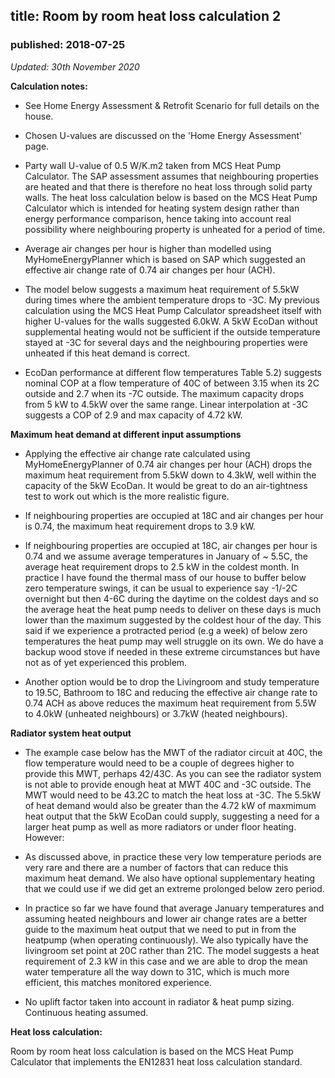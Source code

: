 ## title: Room by room heat loss calculation 2
### published: 2018-07-25

*Updated: 30th November 2020*

**Calculation notes:**

- See Home Energy Assessment & Retrofit Scenario for full details on the house.

- Chosen U-values are discussed on the 'Home Energy Assessment' page.

- Party wall U-value of 0.5 W/K.m2 taken from MCS Heat Pump Calculator. The SAP assessment assumes that neighbouring properties are heated and that there is therefore no heat loss through solid party walls. The heat loss calculation below is based on the MCS Heat Pump Calculator which is intended for heating system design rather than energy performance comparison, hence taking into account real possibility where neighbouring property is unheated for a period of time.

- Average air changes per hour is higher than modelled using MyHomeEnergyPlanner which is based on SAP which suggested an effective air change rate of 0.74 air changes per hour (ACH).

- The model below suggests a maximum heat requirement of 5.5kW during times where the ambient temperature drops to -3C. My previous calculation using the MCS Heat Pump Calculator spreadsheet itself with higher U-values for the walls suggested 6.0kW. A 5kW EcoDan without supplemental heating would not be sufficient if the outside temperature stayed at -3C for several days and the neighbouring properties were unheated if this heat demand is correct.

- EcoDan performance at different flow temperatures Table 5.2) suggests nominal COP at a flow temperature of 40C of between 3.15 when its 2C outside and 2.7 when its -7C outside. The maximum capacity drops from 5 kW to 4.5kW over the same range. Linear interpolation at -3C suggests a COP of 2.9 and max capacity of 4.72 kW.

**Maximum heat demand at different input assumptions**

- Applying the effective air change rate calculated using MyHomeEnergyPlanner of 0.74 air changes per hour (ACH) drops the maximum heat requirement from 5.5kW down to 4.3kW, well within the capacity of the 5kW EcoDan. It would be great to do an air-tightness test to work out which is the more realistic figure.

- If neighbouring properties are occupied at 18C and air changes per hour is 0.74, the maximum heat requirement drops to 3.9 kW.

- If neighbouring properties are occupied at 18C, air changes per hour is 0.74 and we assume average temperatures in January of ~ 5.5C, the average heat requirement drops to 2.5 kW in the coldest month. In practice I have found the thermal mass of our house to buffer below zero temperature swings, it can be usual to experience say -1/-2C overnight but then 4-6C during the daytime on the coldest days and so the average heat the heat pump needs to deliver on these days is much lower than the maximum suggested by the coldest hour of the day. This said if we experience a protracted period (e.g a week) of below zero temperatures the heat pump may well struggle on its own. We do have a backup wood stove if needed in these extreme circumstances but have not as of yet experienced this problem. 

- Another option would be to drop the Livingroom and study temperature to 19.5C, Bathroom to 18C and reducing the effective air change rate to 0.74 ACH as above reduces the maximum heat requirement from 5.5W to 4.0kW (unheated neighbours) or 3.7kW (heated neighbours).

**Radiator system heat output**

- The example case below has the MWT of the radiator circuit at 40C, the flow temperature would need to be a couple of degrees higher to provide this MWT, perhaps 42/43C. As you can see the radiator system is not able to provide enough heat at MWT 40C and -3C outside. The MWT would need to be 43.2C to match the heat loss at -3C. The 5.5kW of heat demand would also be greater than the 4.72 kW of maxmimum heat output that the 5kW EcoDan could supply, suggesting a need for a larger heat pump as well as more radiators or under floor heating. However:

- As discussed above, in practice these very low temperature periods are very rare and there are a number of factors that can reduce this maximum heat demand. We also have optional supplementary heating that we could use if we did get an extreme prolonged below zero period.

- In practice so far we have found that average January temperatures and assuming heated neighbours and lower air change rates are a better guide to the maximum heat output that we need to put in from the heatpump (when operating continuously). We also typically have the livingroom set point at 20C rather than 21C. The model suggests a heat requirement of 2.3 kW in this case and we are able to drop the mean water temperature all the way down to 31C, which is much more efficient, this matches monitored experience.

- No uplift factor taken into account in radiator & heat pump sizing. Continuous heating assumed.

**Heat loss calculation:**

Room by room heat loss calculation is based on the MCS Heat Pump Calculator that implements the EN12831 heat loss calculation standard.

<script type="text/javascript" src="files/midterrace_data.js"></script>
<link rel="stylesheet" type="text/css" href="lib/heatlossjs/style.css" />
<script type="text/javascript" src="lib/heatlossjs/model.js"></script>
<div id="heatloss"></div><script>heatloss.init("#heatloss")</script>
